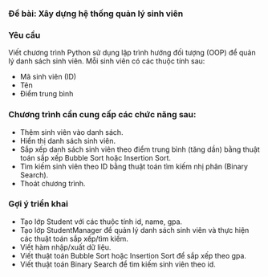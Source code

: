 ### Đề bài: Xây dựng hệ thống quản lý sinh viên
### Yêu cầu
Viết chương trình Python sử dụng lập trình hướng đối tượng (OOP) để quản lý danh sách sinh viên. Mỗi sinh viên có các thuộc tính sau:
- Mã sinh viên (ID)
- Tên
- Điểm trung bình
### Chương trình cần cung cấp các chức năng sau:
- Thêm sinh viên vào danh sách.
- Hiển thị danh sách sinh viên.
- Sắp xếp danh sách sinh viên theo điểm trung bình (tăng dần) bằng thuật toán sắp xếp Bubble Sort hoặc Insertion Sort.
- Tìm kiếm sinh viên theo ID bằng thuật toán tìm kiếm nhị phân (Binary Search).
- Thoát chương trình.
### Gợi ý triển khai
- Tạo lớp Student với các thuộc tính id, name, gpa.
- Tạo lớp StudentManager để quản lý danh sách sinh viên và thực hiện các thuật toán sắp xếp/tìm kiếm.
- Viết hàm nhập/xuất dữ liệu.
- Viết thuật toán Bubble Sort hoặc Insertion Sort để sắp xếp theo gpa.
- Viết thuật toán Binary Search để tìm kiếm sinh viên theo id.